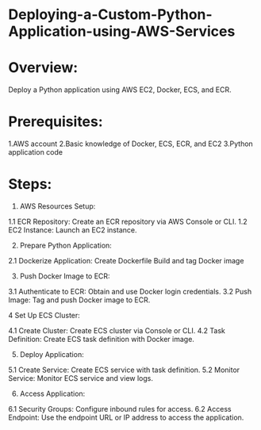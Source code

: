 # Deploying-a-Custom-Python-Application-using-AWS-Services

# Overview:

Deploy a Python application using AWS EC2, Docker, ECS, and ECR.

# Prerequisites:

1.AWS account
2.Basic knowledge of Docker, ECS, ECR, and EC2
3.Python application code

# Steps:

1. AWS Resources Setup:

1.1 ECR Repository:
                   Create an ECR repository via AWS Console or CLI.
1.2 EC2 Instance:
                  Launch an EC2 instance.

2. Prepare Python Application:

2.1 Dockerize Application:
                          Create Dockerfile
                          Build and tag Docker image

3. Push Docker Image to ECR:

3.1 Authenticate to ECR:
                        Obtain and use Docker login credentials.
3.2 Push Image:
              Tag and push Docker image to ECR.

4 Set Up ECS Cluster:

4.1 Create Cluster:
                  Create ECS cluster via Console or CLI.
4.2 Task Definition:
                  Create ECS task definition with Docker image.

5. Deploy Application:

5.1 Create Service:
                  Create ECS service with task definition.
5.2 Monitor Service:
                  Monitor ECS service and view logs.

6. Access Application:

6.1 Security Groups:
                  Configure inbound rules for access.
6.2 Access Endpoint:
                  Use the endpoint URL or IP address to access the application.
